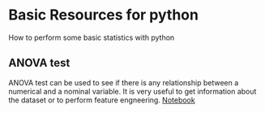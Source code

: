 # Basic Resources for python
How to perform some basic statistics with python
## ANOVA test
ANOVA test can be used to see if there is any relationship between a numerical and a nominal variable. It is very useful to get information about the dataset or to perform feature engneering. [Notebook](./src/ANOVA.ipynb)


